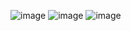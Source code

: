 ![image](https://user-images.githubusercontent.com/79637254/215535731-db13aabb-f92d-415c-9594-be48a675b1d7.png)
![image](https://user-images.githubusercontent.com/79637254/215535974-fcc79880-82f5-4c05-8d29-d03241440d48.png)
![image](https://user-images.githubusercontent.com/79637254/215536157-ab87ae0a-9396-49b0-ae10-93483db5d724.png)
